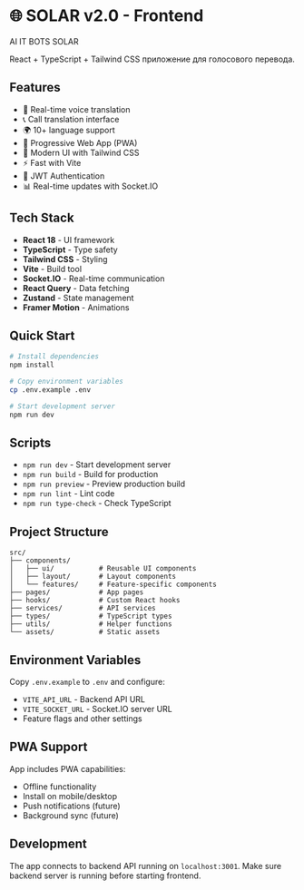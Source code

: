 # 🌐 SOLAR v2.0 - Frontend
AI IT BOTS SOLAR


React + TypeScript + Tailwind CSS приложение для голосового перевода.

## Features

- 🎤 Real-time voice translation
- 📞 Call translation interface  
- 🌍 10+ language support
- 📱 Progressive Web App (PWA)
- 🎨 Modern UI with Tailwind CSS
- ⚡ Fast with Vite
- 🔐 JWT Authentication
- 📊 Real-time updates with Socket.IO

## Tech Stack

- **React 18** - UI framework
- **TypeScript** - Type safety
- **Tailwind CSS** - Styling
- **Vite** - Build tool
- **Socket.IO** - Real-time communication
- **React Query** - Data fetching
- **Zustand** - State management
- **Framer Motion** - Animations

## Quick Start

```bash
# Install dependencies
npm install

# Copy environment variables
cp .env.example .env

# Start development server
npm run dev
```

## Scripts

- `npm run dev` - Start development server
- `npm run build` - Build for production
- `npm run preview` - Preview production build
- `npm run lint` - Lint code
- `npm run type-check` - Check TypeScript

## Project Structure

```
src/
├── components/
│   ├── ui/           # Reusable UI components
│   ├── layout/       # Layout components
│   └── features/     # Feature-specific components
├── pages/            # App pages
├── hooks/            # Custom React hooks
├── services/         # API services
├── types/            # TypeScript types
├── utils/            # Helper functions
└── assets/           # Static assets
```

## Environment Variables

Copy `.env.example` to `.env` and configure:

- `VITE_API_URL` - Backend API URL
- `VITE_SOCKET_URL` - Socket.IO server URL
- Feature flags and other settings

## PWA Support

App includes PWA capabilities:
- Offline functionality
- Install on mobile/desktop
- Push notifications (future)
- Background sync (future)

## Development

The app connects to backend API running on `localhost:3001`.
Make sure backend server is running before starting frontend.
